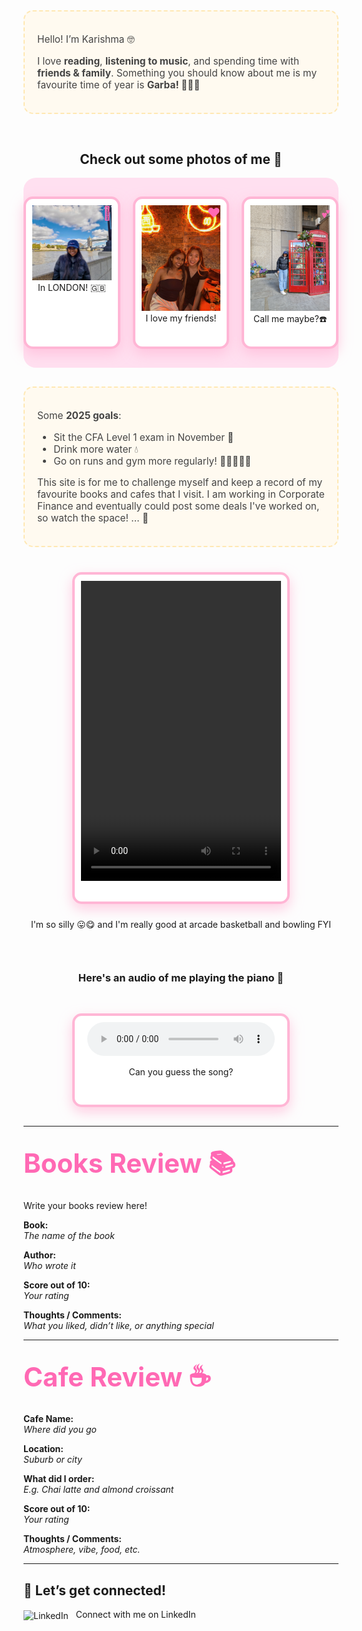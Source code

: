 
<!-- ## <span class="section-title">Welcome to my website! :)</span> -->

<style>
.gallery {
  display: flex;
  gap: 20px;
  justify-content: center;
  background: #ffe0f0;
  padding: 30px 0;
  border-radius: 20px;
  margin-bottom: 30px
}
.polaroid {
  background: white;
  border: 4px solid #ffb6d5;
  border-radius: 15px;
  box-shadow: 0 8px 20px #ffb6d5aa;
  padding: 10px 10px 30px 10px;
  text-align: center;
  position: relative;
  width: 300px;
}
.polaroid img {
  width: 100%;
  height: auto;
}

.polaroid-video {
  background: white;
  border: 4px solid #ffb6d5;
  border-radius: 15px;
  box-shadow: 0 8px 20px #ffb6d5aa;
  padding: 10px 10px 30px 10px;
  text-align: center;
  position: middle;
  width: 320px;
  }
.heart {
  position: absolute;
  top: 10px;
  right: 10px;
  font-size: 1.5em;
  color: #ff69b4;
}
.section-title {
  color: #ff69b4;
  font-size: 2em;
  margin-top: 40px;
  margin-bottom: 10px;
  text-align: center;
}
.about-text {
    max-width: 500px;
    background-color: #fffaf0;
    border: 2px dashed #ffe8b3;
    padding: 20px;
    border-radius: 15px;
    font-size: 1.1em;
    color: #444;
    Margin-bottom: 30px
  }
.about-section {
    display: flex;
    flex-wrap: wrap;
    justify-content: center;
    gap: 40px;
    padding: 40px 0;
    align-items: flex-start;
  }
</style>

<div style="display: flex; justify-content: center; margin: 0px 0;">
 <div class="about-text">
      <p>Hello! I’m Karishma 🤓 </p>
      <p>I love <strong>reading</strong>, <strong>listening to music</strong>, and spending time with <strong>friends & family</strong>. Something you should know about me is my favourite time of year is <strong>Garba! 💃🏽🪷</strong></p>
    </div> 
  </div>
  <div style="display: flex; justify-content: center; margin: 0px 0;">
<h2> Check out some photos of me 📸</h2>
    </div>
<div class="gallery">
  <div class="polaroid">
    <span class="heart">💖</span>
    <img src="media/me.jpg" alt="Photo 2" width="150">
    <div>In LONDON! 🇬🇧</div>
  </div>
  <div class="polaroid">
    <span class="heart">❤️</span>
    <img src="media/twinning.jpeg" alt="Photo 1" width="150">
    <div>I love my friends!</div>
  </div>
  
  <div class="polaroid">
    <span class="heart">💕</span>
    <img src="media/call.JPG" alt="Photo 3" width="150">
    <div>Call me maybe?☎️</div>
  </div>
  
</div>
<div style="display: flex; justify-content: center;">
<div class ="about-text">
  <p>Some <strong>2025 goals</strong>:</p>
  <ul>
    <li>Sit the CFA Level 1 exam in November 📆</li>
    <li>Drink more water 💧</li>
    <li>Go on runs and gym more regularly! 🏃🏽‍♀️💪🏾</li>
  </ul>
  <p>This site is for me to challenge myself and keep a record of my favourite books and cafes that I visit. I am working in Corporate Finance and eventually could post some deals I've worked on, so watch the space! ... 👀</p>
  

</div>
</div>
<div style="display: flex; justify-content: center; margin: 10px 0;">
<div class= "polaroid-video">
  <video width="320" height="480" controls>
    <source src="media/kobe.MP4" type="video/MP4">
  </video>
</div>
</div>
<div style="display: flex; justify-content: center; margin: 0px 0;">
<p>I'm so silly 😛😋 and I'm really good at arcade basketball and bowling FYI </p>
</div>

<div style="display: flex; justify-content: center; margin: 30px 0;">
  <h3>Here's an audio of me playing the piano 🎹</h3>
</div>

<div style="display: flex; justify-content: center; margin: 30px 0;">
  <div class="polaroid-video">
  <audio controls>
    <source src="media/song.mp3" type="audio/mpeg">
    Your browser does not support the audio element.
  </audio>
  <p>Can you guess the song?</p>
  </div>
</div>

---

## <span class="section-title">Books Review 📚</span>
Write your books review here!

**Book:**  
_The name of the book_

**Author:**  
_Who wrote it_

**Score out of 10:**  
_Your rating_

**Thoughts / Comments:**  
_What you liked, didn’t like, or anything special_

---
 
## <span class="section-title">Cafe Review ☕️</span>
 
**Cafe Name:**  
_Where did you go_

**Location:**  
_Suburb or city_

**What did I order:**  
_E.g. Chai latte and almond croissant_

**Score out of 10:**  
_Your rating_

**Thoughts / Comments:**  
_Atmosphere, vibe, food, etc._


---
## 👋 Let’s get connected!

<a href="https://www.linkedin.com/in/karishma-patel-" target="_blank" style="text-decoration:none;">
  <img src="https://cdn.jsdelivr.net/gh/simple-icons/simple-icons/icons/linkedin.svg" alt="LinkedIn" width="24" style="vertical-align:middle; margin-right:8px;">
  Connect with me on LinkedIn
</a>